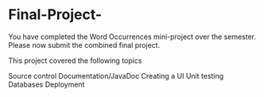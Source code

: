 # Final-Project-

You have completed the Word Occurrences mini-project over the semester.  Please now submit the combined final project.

This project covered the following topics

Source control
Documentation/JavaDoc
Creating a UI
Unit testing
Databases
Deployment
